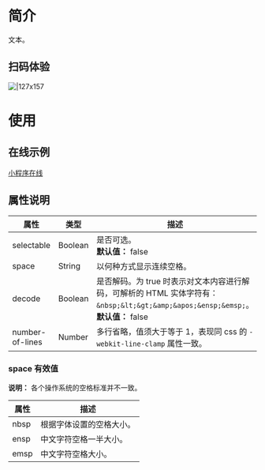 
# 简介
文本。

## 扫码体验
![|127x157](https://gw.alipayobjects.com/zos/skylark/b4c189f1-22d5-4832-9080-5c786ab589fd/2018/jpeg/3b380081-14e7-43a2-a4b2-17ae32d50d6f.jpeg#align=left&display=inline&height=1906&margin=%5Bobject%20Object%5D&originHeight=1906&originWidth=1540&status=done&style=none&width=127)

# 使用

## 在线示例

[小程序在线](https://opendocs.alipay.com/openbox/mini/opendocs/basic-component?view=preview&defaultPage=pages/text/index&defaultOpenedFiles=pages/text/index&theme=light) 

## 属性说明
| **属性** | **类型** | **描述** |
| --- | --- | --- |
| selectable | Boolean | 是否可选。<br />**默认值：** false |
| space | String | 以何种方式显示连续空格。 |
| decode | Boolean | 是否解码。为 true 时表示对文本内容进行解码，可解析的 HTML 实体字符有：`&nbsp;&lt;&gt;&amp;&apos;&ensp;&emsp;`。<br />**默认值：** false |
| number-of-lines | Number | 多行省略，值须大于等于 1，表现同 css 的 `-webkit-line-clamp` 属性一致。 |


### space 有效值
**说明：** 各个操作系统的空格标准并不一致。

| **属性** | **描述** |
| --- | --- |
| nbsp | 根据字体设置的空格大小。 |
| ensp | 中文字符空格一半大小。 |
| emsp | 中文字符空格大小。 |



